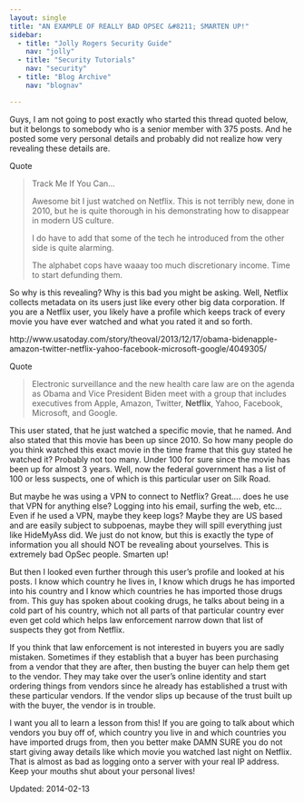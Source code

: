 ```yaml
---
layout: single
title: "AN EXAMPLE OF REALLY BAD OPSEC &#8211; SMARTEN UP!"
sidebar:
  - title: "Jolly Rogers Security Guide"
    nav: "jolly"
  - title: "Security Tutorials"
    nav: "security"
  - title: "Blog Archive"
    nav: "blognav"

---
```




<p>Guys, I am not going to post exactly who started this thread quoted below, but it belongs to somebody who is a senior member with 375 posts. And he posted some very personal details and probably did not realize how very revealing these details are.</p>
<div>
<div>Quote</div>
</div>
<blockquote><p>Track Me If You Can&#8230;</p>
<p>Awesome bit I just watched on Netflix. This is not terribly new, done in 2010, but he is quite thorough in his demonstrating how to disappear in modern US culture.</p>
<p>I do have to add that some of the tech he introduced from the other side is quite alarming.</p>
<p>The alphabet cops have waaay too much discretionary income. Time to start defunding them.</p></blockquote>
<p>So why is this revealing? Why is this bad you might be asking. Well, Netflix collects metadata on its users just like every other big data corporation. If you are a Netflix user, you likely have a profile which keeps track of every movie you have ever watched and what you rated it and so forth.</p>
<p>http://www.usatoday.com/story/theoval/2013/12/17/obama-bidenapple-amazon-twitter-netflix-yahoo-facebook-microsoft-google/4049305/</p>
<div>
<div>Quote</div>
</div>
<blockquote><p>Electronic surveillance and the new health care law are on the agenda as Obama and Vice President Biden meet with a group that includes executives from Apple, Amazon, Twitter, <strong>Netflix</strong>, Yahoo, Facebook, Microsoft, and Google.</p></blockquote>
<p>This user stated, that he just watched a specific movie, that he named. And also stated that this movie has been up since 2010. So how many people do you think watched this exact movie in the time frame that this guy stated he watched it? Probably not too many. Under 100 for sure since the movie has been up for almost 3 years. Well, now the federal government has a list of 100 or less suspects, one of which is this particular user on Silk Road.</p>
<p>But maybe he was using a VPN to connect to Netflix? Great&#8230;. does he use that VPN for anything else? Logging into his email, surfing the web, etc&#8230; Even if he used a VPN, maybe they keep logs? Maybe they are US based and are easily subject to subpoenas, maybe they will spill everything just like HideMyAss did. We just do not know, but this is exactly the type of information you all should NOT be revealing about yourselves. This is extremely bad OpSec people. Smarten up!</p>
<p>But then I looked even further through this user&#8217;s profile and looked at his posts. I know which country he lives in, I know which drugs he has imported into his country and I know which countries he has imported those drugs from. This guy has spoken about cooking drugs, he talks about being in a cold part of his country, which not all parts of that particular country ever even get cold which helps law enforcement narrow down that list of suspects they got from Netflix.</p>
<p>If you think that law enforcement is not interested in buyers you are sadly mistaken. Sometimes if they establish that a buyer has been purchasing from a vendor that they are after, then busting the buyer can help them get to the vendor. They may take over the user&#8217;s online identity and start ordering things from vendors since he already has established a trust with these particular vendors. If the vendor slips up because of the trust built up with the buyer, the vendor is in trouble.</p>
<p>I want you all to learn a lesson from this! If you are going to talk about which vendors you buy off of, which country you live in and which countries you have imported drugs from, then you better make DAMN SURE you do not start giving away details like which movie you watched last night on Netflix. That is almost as bad as logging onto a server with your real IP address. Keep your mouths shut about your personal lives!</p>

Updated: 2014-02-13

